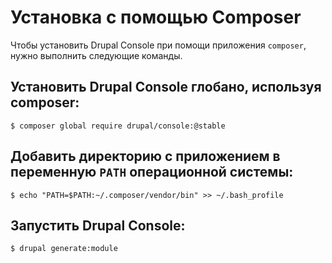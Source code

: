 # Установка с помощью Composer

Чтобы установить Drupal Console при помощи приложения `composer`, нужно выполнить следующие команды.

## Установить Drupal Console глобано, используя composer:

```
$ composer global require drupal/console:@stable
```

## Добавить директорию с приложением в переменную `PATH` операционной системы:

```
$ echo "PATH=$PATH:~/.composer/vendor/bin" >> ~/.bash_profile
```

## Запустить Drupal Console:

```
$ drupal generate:module
```
